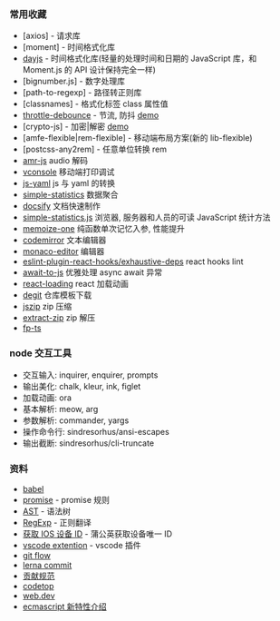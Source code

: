 ### 常用收藏

- [axios] - 请求库
- [moment] - 时间格式化库
- [dayjs](https://dayjs.gitee.io/zh-CN) - 时间格式化库(轻量的处理时间和日期的 JavaScript 库，和 Moment.js 的 API 设计保持完全一样)
- [bignumber.js] - 数字处理库
- [path-to-regexp] - 路径转正则库
- [classnames] - 格式化标签 class 属性值
- [throttle-debounce](https://github.com/niksy/throttle-debounce) - 节流, 防抖 [demo](/collect/demo[throttle-debounce])
- [crypto-js] - 加密|解密 [demo](/collect/demo[crypto-js])
- [amfe-flexible|rem-flexible] - 移动端布局方案(新的 lib-flexible)
- [postcss-any2rem] - 任意单位转换 rem
- [amr-js](https://www.npmjs.com/package/amr-js) audio 解码
- [vconsole](https://github.com/Tencent/vConsole) 移动端打印调试
- [js-yaml](https://www.npmjs.com/package/js-yaml) js 与 yaml 的转换
- [simple-statistics](https://simplestatistics.org/) 数据聚合
- [docsify](https://docsify.js.org/) 文档快速制作
- [simple-statistics.js](https://simplestatistics.org/) 浏览器, 服务器和人员的可读 JavaScript 统计方法
- [memoize-one](https://www.npmjs.com/package/memoize-one) 纯函数单次记忆入参, 性能提升
- [codemirror](https://codemirror.net/) 文本编辑器
- [monaco-editor](https://github.com/Microsoft/monaco-editor) 编辑器
- [eslint-plugin-react-hooks/exhaustive-deps](https://github.com/facebook/react/tree/master/packages/eslint-plugin-react-hooks) react hooks lint
- [await-to-js](https://github.com/scopsy/await-to-js) 优雅处理 async await 异常
- [react-loading](https://github.com/MrXujiang/react-loading) react 加载动画
- [degit](https://github.com/Rich-Harris/degit) 仓库模板下载
- [jszip](https://www.npmjs.com/package/jszip) zip 压缩
- [extract-zip](https://www.npmjs.com/package/extract-zip) zip 解压
- [fp-ts](https://www.npmjs.com/package/fp-ts)

### node 交互工具

- 交互输入: inquirer, enquirer, prompts
- 输出美化: chalk, kleur, ink, figlet
- 加载动画: ora
- 基本解析: meow, arg
- 参数解析: commander, yargs
- 操作命令行: sindresorhus/ansi-escapes
- 输出截断: sindresorhus/cli-truncate

### 资料

- [babel](https://www.babeljs.cn/)
- [promise](https://promisesaplus.com/) - promise 规则
- [AST](https://astexplorer.net/) - 语法树
- [RegExp](https://jex.im/regulex/) - 正则翻译
- [获取 IOS 设备 ID](https://www.pgyer.com/tools/udid) - 蒲公英获取设备唯一 ID
- [vscode extention](https://code.visualstudio.com/api/get-started/your-first-extension) - vscode 插件
- [git flow](https://github.com/nvie/gitflow)
- [lerna commit](https://github.com/lerna/lerna/blob/514bc57a53/commands/version/README.md#--conventional-commits)
- [贡献规范](https://github.com/all-contributors/all-contributors)
- [codetop](https://codetop.cc/)
- [web.dev](https://web.dev/)
- [ecmascript 新特性介绍](https://esnext.justjavac.com/)
